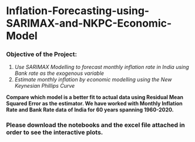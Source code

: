 # Inflation-Forecasting-using-SARIMAX-and-NKPC-Economic-Model
### Objective of the Project:

1.	*Use SARIMAX Modelling to forecast monthly inflation rate in India using Bank rate as the exogenous variable*
2.  *Estimate monthly inflation  by economic modelling using the New Keynesian Phillips Curve*

**Compare which model is a better fit to actual data using Residual Mean Squared Error as the estimator. 
We have worked with Monthly Inflation Rate and Bank Rate data of India for 60 years spanning 1960-2020.**

### Please download the notebooks and the excel file attached in order to see the interactive plots.
